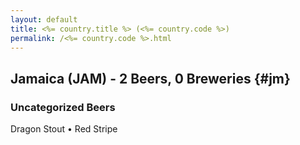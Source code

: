 ```yaml
---
layout: default
title: <%= country.title %> (<%= country.code %>)
permalink: /<%= country.code %>.html
---
```


## Jamaica (JAM) - 2 Beers, 0 Breweries {#jm}



### Uncategorized Beers

Dragon Stout   • Red Stripe  



 

